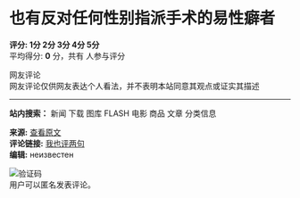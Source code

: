 # 也有反对任何性别指派手术的易性癖者

**评分: 1分 2分 3分 4分 5分**  
平均得分: **0** 分，共有 人参与评分

网友评论  
网友评论仅供网友表达个人看法，并不表明本站同意其观点或证实其描述

---

**站内搜索：** 新闻 下载 图库 FLASH 电影 商品 文章 分类信息

**来源:** [查看原文](/zaoju/485284.html)  
**评论链接:** [我也评两句](#tosaypl)  
**编辑:** неизвестен  

![验证码](/e/ShowKey/?v=pl)  
用户可以匿名发表评论。